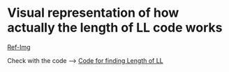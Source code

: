 
<h1>Visual representation of how actually the length of LL code works</h1>
<a href="https://drive.google.com/file/d/1nCJnVX6schs-vQMbL7O-TceIzZ6nV9qp/view?usp=sharing">Ref-Img</a>
<p>Check with the code --> <a href="https://github.com/gunal-01/c--Prac/blob/main/linkedlist/length-of-LL.c%2B%2B">Code for finding Length of LL</a></p>
